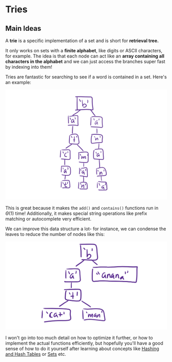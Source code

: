 # Tries

## Main Ideas

A **trie** is a specific implementation of a set and is short for **retrieval tree.**

It only works on sets with a **finite alphabet**, like digits or ASCII characters, for example. The idea is that each node can act like an **array containing all characters in the alphabet** and we can just access the branches super fast by indexing into them!

Tries are fantastic for searching to see if a word is contained in a set. Here's an example:

![This trie contains the words 'batcat', 'batman', and 'banana'.](<../../img/assets/image (74).png>)

This is great because it makes the `add()` and `contains()` functions run in $\Theta(1)$ time! Additionally, it makes special string operations like prefix matching or autocomplete very efficient.

We can improve this data structure a lot- for instance, we can condense the leaves to reduce the number of nodes like this:

![](<../../img/assets/image (75).png>)

I won't go into too much detail on how to optimize it further, or how to implement the actual functions efficiently, but hopefully you'll have a good sense of how to do it yourself after learning about concepts like [Hashing and Hash Tables](../hashing.md) or [Sets](../collections/sets.md) etc.
